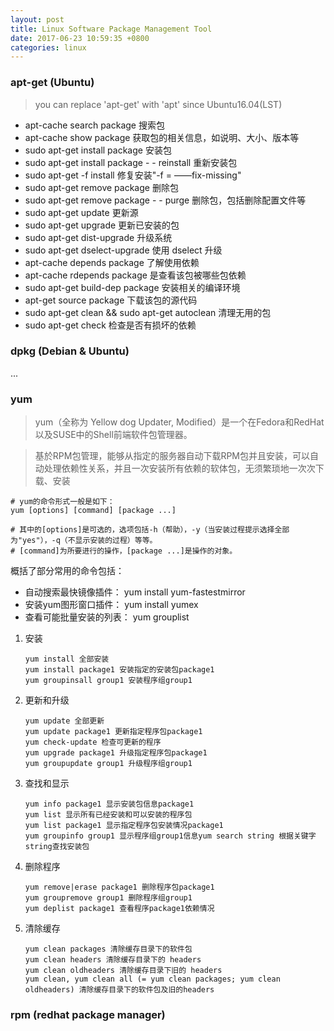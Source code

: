 ```yaml
---
layout: post
title: Linux Software Package Management Tool
date: 2017-06-23 10:59:35 +0800
categories: linux
---
```

### apt-get (Ubuntu)

> you can replace 'apt-get' with 'apt' since Ubuntu16.04(LST)

- apt-cache search package 搜索包
- apt-cache show package 获取包的相关信息，如说明、大小、版本等
- sudo apt-get install package 安装包
- sudo apt-get install package - - reinstall 重新安装包
- sudo apt-get -f install 修复安装"-f = ——fix-missing"
- sudo apt-get remove package 删除包
- sudo apt-get remove package - - purge 删除包，包括删除配置文件等
- sudo apt-get update 更新源
- sudo apt-get upgrade 更新已安装的包
- sudo apt-get dist-upgrade 升级系统
- sudo apt-get dselect-upgrade 使用 dselect 升级
- apt-cache depends package 了解使用依赖
- apt-cache rdepends package 是查看该包被哪些包依赖
- sudo apt-get build-dep package 安装相关的编译环境
- apt-get source package 下载该包的源代码
- sudo apt-get clean && sudo apt-get autoclean 清理无用的包
- sudo apt-get check 检查是否有损坏的依赖

### dpkg (Debian & Ubuntu)

...


### yum

> yum（全称为 Yellow dog Updater, Modified）是一个在Fedora和RedHat以及SUSE中的Shell前端软件包管理器。

> 基於RPM包管理，能够从指定的服务器自动下载RPM包并且安装，可以自动处理依赖性关系，并且一次安装所有依赖的软体包，无须繁琐地一次次下载、安装

```
# yum的命令形式一般是如下：
yum [options] [command] [package ...]

# 其中的[options]是可选的，选项包括-h（帮助），-y（当安装过程提示选择全部为"yes"），-q（不显示安装的过程）等等。
# [command]为所要进行的操作，[package ...]是操作的对象。

```

概括了部分常用的命令包括：

- 自动搜索最快镜像插件：   yum install yum-fastestmirror
- 安装yum图形窗口插件：    yum install yumex
- 查看可能批量安装的列表： yum grouplist

1. 安装

    ```
    yum install 全部安装
    yum install package1 安装指定的安装包package1
    yum groupinsall group1 安装程序组group1
    ```

2. 更新和升级

    ```
    yum update 全部更新
    yum update package1 更新指定程序包package1
    yum check-update 检查可更新的程序
    yum upgrade package1 升级指定程序包package1
    yum groupupdate group1 升级程序组group1
    ```

3. 查找和显示

    ```
    yum info package1 显示安装包信息package1
    yum list 显示所有已经安装和可以安装的程序包
    yum list package1 显示指定程序包安装情况package1
    yum groupinfo group1 显示程序组group1信息yum search string 根据关键字string查找安装包
    ```

4. 删除程序
    
    ```
    yum remove|erase package1 删除程序包package1
    yum groupremove group1 删除程序组group1
    yum deplist package1 查看程序package1依赖情况
    ```

5. 清除缓存

    ```
    yum clean packages 清除缓存目录下的软件包
    yum clean headers 清除缓存目录下的 headers
    yum clean oldheaders 清除缓存目录下旧的 headers
    yum clean, yum clean all (= yum clean packages; yum clean oldheaders) 清除缓存目录下的软件包及旧的headers
    ```

### rpm (redhat package manager)
